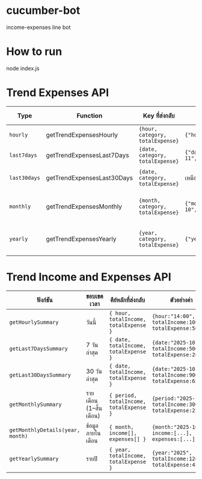 # cucumber-bot
income-expenses line bot

# How to run

node index.js


# Trend Expenses API
| Type         | Function                   | Key ที่ส่งกลับ                    | ตัวอย่างค่า                                                  | ช่วงเวลา              |
| ------------ | -------------------------- | --------------------------------- | ------------------------------------------------------------ | --------------------- |
| `hourly`     | getTrendExpensesHourly     | `{hour, category, totalExpense}`  | `{"hour":"13:00","category":"Food","totalExpense":120}`      | วันนี้                |
| `last7days`  | getTrendExpensesLast7Days  | `{date, category, totalExpense}`  | `{"date":"2025-10-11","category":"Food","totalExpense":300}` | 7 วันล่าสุด           |
| `last30days` | getTrendExpensesLast30Days | `{date, category, totalExpense}`  | เหมือนด้านบน                                                 | 30 วันล่าสุด          |
| `monthly`    | getTrendExpensesMonthly    | `{month, category, totalExpense}` | `{"month":"2025-10","category":"Food","totalExpense":900}`   | รายเดือนของปีนี้      |
| `yearly`     | getTrendExpensesYearly     | `{year, category, totalExpense}`  | `{"year":"2025","category":"Food","totalExpense":15000}`     | รายปี (ย้อนหลัง 5 ปี) |

# Trend Income and Expenses API
| ฟังก์ชัน                         | ขอบเขตเวลา             | คีย์หลักที่ส่งกลับ                      | ตัวอย่างค่า                                                |
| -------------------------------- | ---------------------- | --------------------------------------- | ---------------------------------------------------------- |
| `getHourlySummary`               | วันนี้                 | `{ hour, totalIncome, totalExpense }`   | `{hour:"14:00", totalIncome:100, totalExpense:50}`         |
| `getLast7DaysSummary`            | 7 วันล่าสุด            | `{ date, totalIncome, totalExpense }`   | `{date:"2025-10-07", totalIncome:500, totalExpense:200}`   |
| `getLast30DaysSummary`           | 30 วันล่าสุด           | `{ date, totalIncome, totalExpense }`   | `{date:"2025-10-01", totalIncome:900, totalExpense:650}`   |
| `getMonthlySummary`              | รายเดือน (1–สิ้นเดือน) | `{ period, totalIncome, totalExpense }` | `{period:"2025-10", totalIncome:30000, totalExpense:2500}` |
| `getMonthlyDetails(year, month)` | ข้อมูลภายในเดือน       | `{ month, income[], expenses[] }`       | `{month:"2025-10", income:[...], expenses:[...]}`          |
| `getYearlySummary`               | รายปี                  | `{ year, totalIncome, totalExpense }`   | `{year:"2025", totalIncome:120000, totalExpense:45000}`    |

